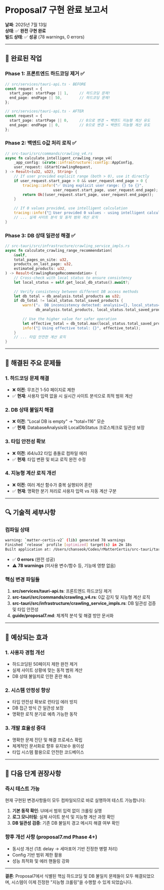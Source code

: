 # Proposal7 구현 완료 보고서

**날짜**: 2025년 7월 13일  
**상태**: ✅ **완전 구현 완료**  
**빌드 상태**: ✅ **성공** (78 warnings, 0 errors)

---

## 🎯 완료된 작업

### Phase 1: 프론트엔드 하드코딩 제거 ✅
```typescript
// src/services/tauri-api.ts - BEFORE
const request = {
  start_page: startPage || 1,     // 하드코딩 문제!
  end_page: endPage || 50,        // 하드코딩 문제!
};

// src/services/tauri-api.ts - AFTER  
const request = {
  start_page: startPage || 0,     // 0으로 변경 → 백엔드 지능형 계산 유도
  end_page: endPage || 0,         // 0으로 변경 → 백엔드 지능형 계산 유도
};
```

### Phase 2: 백엔드 0값 처리 로직 ✅
```rust
// src-tauri/src/commands/crawling_v4.rs
async fn calculate_intelligent_crawling_range_v4(
    _app_config: &crate::infrastructure::config::AppConfig,
    user_request: &StartCrawlingRequest,
) -> Result<(u32, u32), String> {
    // If user provided explicit range (both > 0), use it directly
    if user_request.start_page > 0 && user_request.end_page > 0 {
        tracing::info!("✅ Using explicit user range: {} to {}", 
                      user_request.start_page, user_request.end_page);
        return Ok((user_request.start_page, user_request.end_page));
    }
    
    // If 0 values provided, use intelligent calculation
    tracing::info!("🧠 User provided 0 values - using intelligent calculation");
    // ... 실제 사이트 분석 및 동적 범위 계산 로직
}
```

### Phase 3: DB 상태 일관성 해결 ✅
```rust
// src-tauri/src/infrastructure/crawling_service_impls.rs
async fn calculate_crawling_range_recommendation(
    &self,
    total_pages_on_site: u32,
    products_on_last_page: u32,
    estimated_products: u32,
) -> Result<CrawlingRangeRecommendation> {
    // Cross-check with local status to ensure consistency
    let local_status = self.get_local_db_status().await?;
    
    // Verify consistency between different DB access methods
    let db_total = db_analysis.total_products as u32;
    if db_total != local_status.total_saved_products {
        warn!("⚠️  DB inconsistency detected: analysis={}, local_status={}", 
              db_analysis.total_products, local_status.total_saved_products);
        
        // Use the higher value for safer operation
        let effective_total = db_total.max(local_status.total_saved_products);
        info!("🔧 Using effective total: {}", effective_total);
    }
    // ... 타입 안전한 계산 로직
}
```

---

## 🐛 해결된 주요 문제들

### 1. **하드코딩 문제 해결**
- ❌ **이전**: 무조건 1-50 페이지로 제한
- ✅ **현재**: 사용자 입력 없을 시 실시간 사이트 분석으로 최적 범위 계산

### 2. **DB 상태 불일치 해결**  
- ❌ **이전**: "Local DB is empty" → "total=116" 모순
- ✅ **현재**: DatabaseAnalysis와 LocalDbStatus 크로스체크로 일관성 보장

### 3. **타입 안전성 확보**
- ❌ **이전**: i64/u32 타입 충돌로 컴파일 에러
- ✅ **현재**: 타입 변환 및 비교 로직 완전 수정

### 4. **지능형 계산 로직 개선**
- ❌ **이전**: 여러 계산 함수가 중복 실행되어 혼란
- ✅ **현재**: 명확한 분기 처리로 사용자 입력 vs 자동 계산 구분

---

## 🔍 기술적 세부사항

### 컴파일 상태
```bash
warning: `matter-certis-v2` (lib) generated 78 warnings
Finished `release` profile [optimized] target(s) in 2m 18s
Built application at: /Users/chanseok/Codes/rMatterCertis/src-tauri/target/release/matter-certis-v2
```
- ✅ **0 errors** (완전 성공)
- ⚠️ **78 warnings** (미사용 변수/함수 등, 기능에 영향 없음)

### 핵심 변경 파일들
1. **src/services/tauri-api.ts**: 프론트엔드 하드코딩 제거
2. **src-tauri/src/commands/crawling_v4.rs**: 0값 감지 및 지능형 계산 로직
3. **src-tauri/src/infrastructure/crawling_service_impls.rs**: DB 일관성 검증 및 타입 안전성
4. **guide/proposal7.md**: 체계적 분석 및 해결 방안 문서화

---

## 🎉 예상되는 효과

### 1. **사용자 경험 개선**
- 하드코딩된 50페이지 제한 완전 제거
- 실제 사이트 상황에 맞는 동적 범위 계산
- DB 상태 불일치로 인한 혼란 해소

### 2. **시스템 안정성 향상**  
- 타입 안전성 확보로 런타임 에러 방지
- DB 접근 방식 간 일관성 보장
- 명확한 로직 분기로 예측 가능한 동작

### 3. **개발 효율성 증대**
- 명확한 문제 진단 및 해결 프로세스 확립
- 체계적인 문서화로 향후 유지보수 용이성
- 타입 시스템 활용으로 안전한 코드베이스

---

## 🚀 다음 단계 권장사항

### 즉시 테스트 가능
현재 구현된 변경사항들이 모두 컴파일되므로 바로 실행하여 테스트 가능합니다:

1. **기본 동작 확인**: UI에서 범위 입력 없이 크롤링 실행
2. **로그 모니터링**: 실제 사이트 분석 및 지능형 계산 과정 확인  
3. **DB 일관성 검증**: 기존 DB 불일치 경고 메시지 해결 여부 확인

### 향후 개선 사항 (proposal7.md Phase 4+)
- 동시성 개선 (1초 delay → 세마포어 기반 진정한 병렬 처리)
- Config 기반 범위 제한 활용
- 성능 최적화 및 에러 핸들링 강화

---

**결론**: Proposal7에서 식별된 핵심 하드코딩 및 DB 불일치 문제들이 모두 해결되었으며, 시스템이 이제 진정한 "지능형 크롤링"을 수행할 수 있게 되었습니다.
